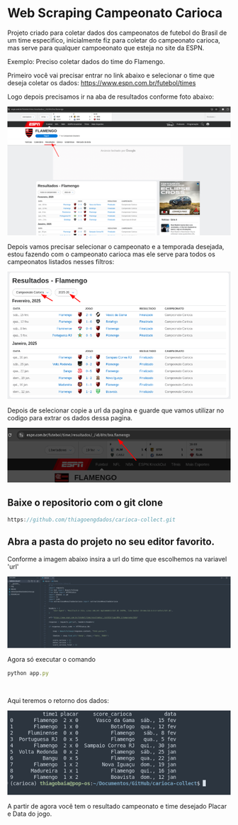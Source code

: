 # Web Scraping Campeonato Carioca 

Projeto criado para coletar dados dos campeonatos de futebol do Brasil de um time especifico, inicialmente fiz para coletar do campeonato carioca, mas serve para qualquer campoeonato que esteja no site da ESPN. 

Exemplo: Preciso coletar dados do time do Flamengo. 


Primeiro você vai precisar entrar no link abaixo e selecionar o time que deseja coletar os dados:
https://www.espn.com.br/futebol/times





Logo depois precisamos ir na aba de resultados conforme foto abaixo:


<img src="/img/2.png">



Depois vamos precisar selecionar o campeonato e a temporada desejada, estou fazendo com o campeonato carioca mas ele serve para todos os campeonatos listados nesses filtros: 


<img src="/img/3.png">

Depois de selecionar copie a url da pagina e guarde que vamos utilizar no codigo para extrar os dados dessa pagina. 


<img src="/img/4.png">



## Baixe o repositorio com o git clone 

```javascript
https://github.com/thiagoengdados/carioca-collect.git
```

## Abra a pasta do projeto no seu editor favorito. 

Conforme a imagem abaixo insira a url do time que escolhemos na variavel 'url'

<img src="/img/5.png">

<br>

Agora só executar o comando 

```javascript
python app.py
```
<br>

Aqui teremos o retorno dos dados:  

<img src="/img/6.png">

<br>

A partir de agora você tem o resultado campeonato e time desejado Placar e Data do jogo.
